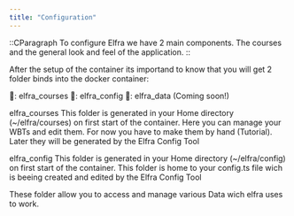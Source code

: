 ```yaml
---
title: "Configuration"
---
```


::CParagraph
To configure Elfra we have 2 main components. The courses and the general look and feel of the application.
::

After the setup of the container its importand to know that you will get 2 folder binds into the docker container:

📂: elfra_courses
📂: elfra_config
📂: elfra_data (Coming soon!)

elfra_courses
This folder is generated in your Home directory (~/elfra/courses) on first start of the container. Here you can manage your WBTs and edit them. For now you have to make them by hand (Tutorial). Later they will be generated by the Elfra Config Tool

elfra_config
This folder is generated in your Home directory (~/elfra/config) on first start of the container. This folder is home to your config.ts file wich is beeing created and edited by the Elfra Config Tool

These folder allow you to access and manage various Data wich elfra uses to work.